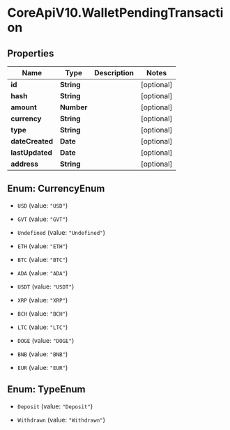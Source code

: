 # CoreApiV10.WalletPendingTransaction

## Properties
Name | Type | Description | Notes
------------ | ------------- | ------------- | -------------
**id** | **String** |  | [optional] 
**hash** | **String** |  | [optional] 
**amount** | **Number** |  | [optional] 
**currency** | **String** |  | [optional] 
**type** | **String** |  | [optional] 
**dateCreated** | **Date** |  | [optional] 
**lastUpdated** | **Date** |  | [optional] 
**address** | **String** |  | [optional] 


<a name="CurrencyEnum"></a>
## Enum: CurrencyEnum


* `USD` (value: `"USD"`)

* `GVT` (value: `"GVT"`)

* `Undefined` (value: `"Undefined"`)

* `ETH` (value: `"ETH"`)

* `BTC` (value: `"BTC"`)

* `ADA` (value: `"ADA"`)

* `USDT` (value: `"USDT"`)

* `XRP` (value: `"XRP"`)

* `BCH` (value: `"BCH"`)

* `LTC` (value: `"LTC"`)

* `DOGE` (value: `"DOGE"`)

* `BNB` (value: `"BNB"`)

* `EUR` (value: `"EUR"`)




<a name="TypeEnum"></a>
## Enum: TypeEnum


* `Deposit` (value: `"Deposit"`)

* `Withdrawn` (value: `"Withdrawn"`)





